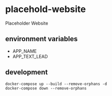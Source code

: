 # placehold-website

Placeholder Website

## environment variables

- APP_NAME
- APP_TEXT_LEAD

## development
```
docker-compose up --build --remove-orphans -d
docker-compose down --remove-orphans
```